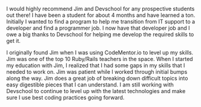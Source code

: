 I would highly recommend Jim and Devschool for any prospective students out there! I have been a student for about 4 months and have learned a ton. Initially I wanted to find a program to help me transition from IT support to a developer and find a programmer job. I now have that developer job and I owe a big thanks to Devschool for helping me develop the required skills to get it.

I originally found Jim when I was using CodeMentor.io to level up my skills. Jim was one of the top 10 Ruby/Rails teachers in the space. When I started my education with Jim, I realized that I had some gaps in my skills that I needed to work on. Jim was patient while I worked through initial bumps along the way. Jim does a great job of breaking down difficult topics into easy digestible pieces that I can understand. I am still working with Devschool to continue to level up with the latest technologies and make sure I use best coding practices going forward.
